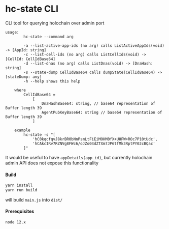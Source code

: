 # hc-state CLI

CLI tool for querying holochain over admin port
```
usage:
        hc-state --command arg
    
        -a --list-active-app-ids (no arg) calls ListActiveAppIds(void) -> [AppId: string]
        -c --list-cell-ids (no arg) calls ListCellIds(void) -> [CellId: CellIdBase64]
        -d --list-dnas (no arg) calls ListDnas(void) -> [DnaHash: string]
        -s --state-dump CellIdBase64 calls dumpState(CellIdBase64) -> [stateDump: any]
        -h --help shows this help
    
    where 
        CellIdBase64 = 
            [
                DnaHashBase64: string, // base64 representation of Buffer length 39
                AgentPubKeyBase64: string // base64 representation of Buffer length 39
            ]

    example
        hc-state -s "[
            'hC0kqcfqvJ8krBR0bNnPsmLtFiEiMOHM0fX+U8FW+ROc7P10tUdc',
            'hCAkcIRv7RZNVg8FWc6/oJZo04dZTXm7JP6tfMk3RptPY02cBQac'
        ]"
```

It would be useful to have `appDetails(app_id)`, but currently holochain admin API does not expose this functionality

#### Build
```sh
yarn install
yarn run build
```
will build `main.js` into `dist/`

#### Prerequisites
`node 12.x`
